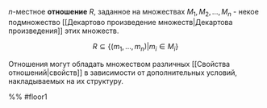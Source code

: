$n$-местное **отношение** $R$, заданное на множествах $M_1, M_2, \ldots, M_n$ - некое подмножество [[Декартово произведение множеств|Декартова произведения]] этих множеств.

$$R \subseteq \{(m_1, \ldots, m_n)|m_i \in M_i\}$$

Отношения могут обладать множеством различных [[Свойства отношений|свойств]] в зависимости от дополнительных условий, накладываемых на их структуру.

%%
#floor1
